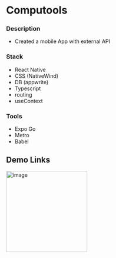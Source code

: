 # Computools

### Description

- Created a mobile App with external API 

### Stack

- React Native
- CSS (NativeWind)
- DB (appwrite)
- Typescript
- routing
- useContext

### Tools

- Expo Go
- Metro
- Babel

## Demo Links

<img width="220" alt="image" src="https://github.com/user-attachments/assets/578e464a-18f7-4b32-9726-fbf5e9ff7df1" />
